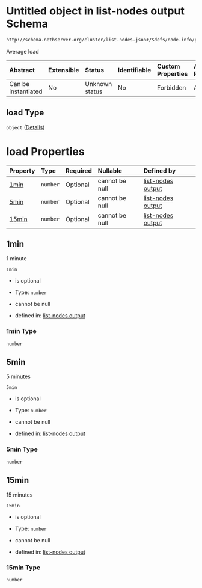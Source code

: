 # Untitled object in list-nodes output Schema

```txt
http://schema.nethserver.org/cluster/list-nodes.json#/$defs/node-info/properties/load
```

Average load

| Abstract            | Extensible | Status         | Identifiable | Custom Properties | Additional Properties | Access Restrictions | Defined In                                                          |
| :------------------ | :--------- | :------------- | :----------- | :---------------- | :-------------------- | :------------------ | :------------------------------------------------------------------ |
| Can be instantiated | No         | Unknown status | No           | Forbidden         | Allowed               | none                | [list-nodes.json\*](cluster/list-nodes.json "open original schema") |

## load Type

`object` ([Details](list-nodes-defs-node-info-properties-load.md))

# load Properties

| Property        | Type     | Required | Nullable       | Defined by                                                                                                                                                                                  |
| :-------------- | :------- | :------- | :------------- | :------------------------------------------------------------------------------------------------------------------------------------------------------------------------------------------ |
| [1min](#1min)   | `number` | Optional | cannot be null | [list-nodes output](list-nodes-defs-node-info-properties-load-properties-1min.md "http://schema.nethserver.org/cluster/list-nodes.json#/$defs/node-info/properties/load/properties/1min")   |
| [5min](#5min)   | `number` | Optional | cannot be null | [list-nodes output](list-nodes-defs-node-info-properties-load-properties-5min.md "http://schema.nethserver.org/cluster/list-nodes.json#/$defs/node-info/properties/load/properties/5min")   |
| [15min](#15min) | `number` | Optional | cannot be null | [list-nodes output](list-nodes-defs-node-info-properties-load-properties-15min.md "http://schema.nethserver.org/cluster/list-nodes.json#/$defs/node-info/properties/load/properties/15min") |

## 1min

1 minute

`1min`

* is optional

* Type: `number`

* cannot be null

* defined in: [list-nodes output](list-nodes-defs-node-info-properties-load-properties-1min.md "http://schema.nethserver.org/cluster/list-nodes.json#/$defs/node-info/properties/load/properties/1min")

### 1min Type

`number`

## 5min

5 minutes

`5min`

* is optional

* Type: `number`

* cannot be null

* defined in: [list-nodes output](list-nodes-defs-node-info-properties-load-properties-5min.md "http://schema.nethserver.org/cluster/list-nodes.json#/$defs/node-info/properties/load/properties/5min")

### 5min Type

`number`

## 15min

15 minutes

`15min`

* is optional

* Type: `number`

* cannot be null

* defined in: [list-nodes output](list-nodes-defs-node-info-properties-load-properties-15min.md "http://schema.nethserver.org/cluster/list-nodes.json#/$defs/node-info/properties/load/properties/15min")

### 15min Type

`number`
